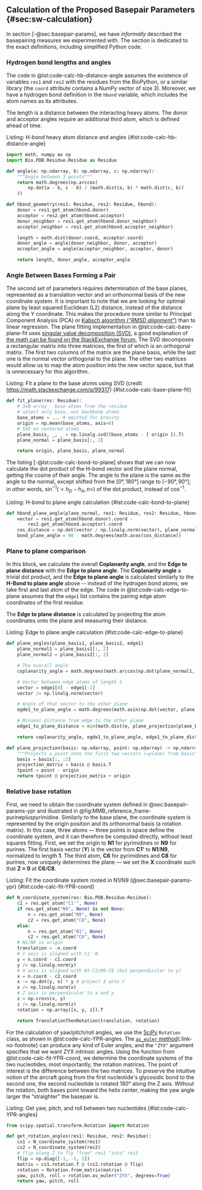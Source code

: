 ## Calculation of the Proposed Basepair Parameters {#sec:sw-calculation}

In section [-@sec:basepair-params], we have _informally_ described the basepairing measures we experimented with.
The section is dedicated to the exact definitions, including simplified Python code.

### Hydrogen bond lengths and angles

The code in @lst:code-calc-hb-distance-angle assumes the existence of variables `res1` and `res2` with the residues from the BioPython, or a similar library (the `coord` attribute contains a NumPy vector of size 3).
Moreover, we have a hydrogen bond definition in the `hbond` variable, which includes the atom names as its attributes.

The length is a distance between the interacting heavy atoms.
The donor and acceptor angles require an additional third atom, which is defined ahead of time.

Listing: H-bond heavy atom distance and angles {#lst:code-calc-hb-distance-angle}

```python
import math, numpy as np
import Bio.PDB.Residue.Residue as Residue

def angle(a: np.ndarray, b: np.ndarray, c: np.ndarray):
    """Angle between 3 points"""
    return math.degrees(np.arccos(
        np.dot(a - b, c - b) / (math.dist(a, b) * math.dist(c, b))
    ))

def hbond_geometry(res1: Residue, res2: Residue, hbond):
    donor = res1.get_atom(hbond.donor)
    acceptor = res2.get_atom(hbond.acceptor)
    donor_neighbor = res1.get_atom(hbond.donor_neighbor)
    acceptor_neighbor = res1.get_atom(hbond.acceptor_neighbor)

    length = math.dist(donor.coord, acceptor.coord)
    donor_angle = angle(donor_neighbor, donor, acceptor)
    acceptor_angle = angle(acceptor_neighbor, acceptor, donor)

    return length, donor_angle, acceptor_angle
```

### Angle Between Bases Forming a Pair

The second set of parameters requires determination of the base planes, represented as a translation vector and an orthonormal basis of the new coordinate system.
It is important to note that we are looking for optimal plane by least squared Euclidean (L2) distance, instead of the distance along the Y coordinate.
This makes the procedure more similar to Principal Component Analysis (PCA) or [Kabsch algorithm (_"RMSD alignment"_)](https://doi.org/10.1107/S0567739476001873) than to linear regression.
The plane fitting implementation in @lst:code-calc-base-plane-fit uses [singular value decomposition (SVD)](https://en.wikipedia.org/wiki/Singular_value_decomposition), a good explanation of [the math can be found on the StackExchange forum.](https://math.stackexchange.com/q/99317)
The SVD decomposes a rectangular matrix into three matrices, the first of which is an orthogonal matrix.
The first two columns of the matrix are the plane basis, while the last one is the normal vector orthogonal to the plane.
The other two matrices would allow us to map the atom position into the new vector space, but that is unnecessary for this algorithm.
<!-- We also define a projection function, which will be useful in the next step. -->

Listing: Fit a plane to the base atoms using SVD (credit <https://math.stackexchange.com/q/99317>) {#lst:code-calc-base-plane-fit}

```python
def fit_plane(res: Residue):
    # 3xN array - base atoms from the residue
    # select only base, not backbone atoms
    base_atoms = ... # omitted for brevity
    origin = np.mean(base_atoms, axis=0)
    # SVD on centered atoms
    plane_basis, _, _ = np.linalg.svd((base_atoms - [ origin ]).T)
    plane_normal = plane_basis[:, 2]

    return origin, plane_basis, plane_normal
```
<!--projection_matrix = plane_basis @ plane_basis.T

# def plane_projection(point: np.ndarray) -> np.ndarray:
#     tpoint = point - origin
#     return tpoint @ projection_matrix + origin-->

The listing [-@lst:code-calc-bond-to-plane] shows that we can now calculate the dot product of the H-bond vector and the plane normal, getting the cosine of their angle.
The angle to the plane is the same as the angle to the normal, except shifted from the $[0°, 180°]$ range to $[-90°, 90°]$; in other words, $\mathrm{sin}^{-1} (<h_D - h_A,n>)$ of the dot product, instead of $\mathrm{cos}^{-1}$.

Listing: H-bond to plane angle calculation {#lst:code-calc-bond-to-plane}

```python
def hbond_plane_angle(plane_normal, res1: Residue, res2: Residue, hbond):
    vector = res1.get_atom(hbond.donor).coord -
        res2.get_atom(hbond.acceptor).coord
    cos_distance = np.dot(vector / np.linalg.norm(vector), plane_normal)
    bond_plane_angle = 90 - math.degrees(math.acos(cos_distance))
```

### Plane to plane comparison

In this block, we calculate the overall **Coplanarity angle**, and the **Edge to plane distance** with the **Edge to plane angle**.
The **Coplanarity angle** a trivial dot product, and the **Edge to plane angle** is calculated similarly to the **H-Bond to plane angle** above --
instead of the hydrogen bond atoms, we take first and last atom of the edge.
The code in @lst:code-calc-edge-to-plane assumes that the `edge1` list contains the pairing edge atom coordinates of the first residue.

The **Edge to plane distance** is calculated by projecting the atom coordinates onto the plane and measuring their distance.

Listing: Edge to plane angle calculation {#lst:code-calc-edge-to-plane}

```python
def plane_angles(plane_basis1, plane_basis2, edge1)
    plane_normal1 = plane_basis1[:, 2]
    plane_normal2 = plane_basis2[:, 2]

    # The overall angle
    coplanarity_angle = math.degrees(math.arccos(np.dot(plane_normal1, plane_normal2)))

    # Vector between edge atoms of length 1
    vector = edge1[0] - edge1[-1]
    vector /= np.linalg.norm(vector)

    # Angle of that vector to the other plane
    egde1_to_plane_angle = math.degrees(math.asin(np.dot(vector, plane_normal2)))

    # Minimal distance from edge to the other plane
    edge1_to_plane_distance = min(math.dist(e, plane_projection(plane_basis2, e)) for e in edge1)

    return coplanarity_angle, egde1_to_plane_angle, edge1_to_plane_distance

def plane_projection(basis: np.ndarray, point: np.ndarray) -> np.ndarray:
    """Projects a point onto the first two vectors (=plane) from basis"""
    basis = basis[:, :2]
    projection_matrix = basis @ basis.T
    tpoint = point - origin
    return tpoint @ projection_matrix + origin
```

### Relative base rotation

First, we need to obtain the coordinate system defined in @sec:basepair-params-ypr and illustrated in @fig:MMB_reference_frame-purinepluspyrimidine.
Similarly to the base plane, the coordinate system is represented by the origin position and its orthonormal basis (a rotation matrix).
In this case, three atoms — three points in space define the coordinate system, and it can therefore be computed directly, without least squares fitting.
First, we set the origin to **N1** for pyrimidines or **N9** for purines.
The first basis vector (**Y**) is the vector from **C1'** to **N1**/**N9**, normalized to length **1**.
The third atom, **C6** for pyrimidines and **C8** for purines, now uniquely determines the plane — we set the **X** coordinate such that **Z = 0** at **C6**/**C8**.

Listing: Fit the coordinate system rooted in N1/N9 (@sec:basepair-params-ypr) {#lst:code-calc-fit-YPR-coord}

```python
def N_coordinate_system(res: Bio.PDB.Residue.Residue):
    c1 = res.get_atom("C1'", None)
    if res.get_atom("N9", None) is not None:
        n = res.get_atom("N9", None)
        c2 = res.get_atom("C8", None)
    else:
        n = res.get_atom("N1", None)
        c2 = res.get_atom("C6", None)
    # N1/N9 is origin
    translation = -n.coord
    # Y axis is aligned with C1'-N
    y = n.coord - c1.coord
    y /= np.linalg.norm(y)
    # X axis is aligned with N1-C2/N9-C8 (but perpendicular to y)
    x = n.coord - c2.coord
    x -= np.dot(y, x) * y # project X onto Y
    x /= np.linalg.norm(x)
    # Z axis is perpendicular to x and y
    z = np.cross(x, y)
    z /= np.linalg.norm(z)
    rotation = np.array([x, y, z]).T

    return TranslationThenRotation(translation, rotation)
```

For the calculation of yaw/pitch/roll angles, we use the [SciPy](https://doi.org/10.1038/s41592-019-0686-2) `Rotation` class, as shown in @lst:code-calc-YPR-angles.
The [`as_euler` method](https://docs.scipy.org/doc/scipy/reference/generated/scipy.spatial.transform.Rotation.as_euler.html#r72d546869407-1){.link-no-footnote} can produce any kind of Euler angles, and the `"ZYX"` argument specifies that we want ZYX intrinsic angles.
Using the function from @lst:code-calc-fit-YPR-coord, we determine the coordinate systems of the two nucleotides, most importantly, the rotation matrices.
The point of interest is the difference between the two matrices.
To preserve the intuitive notion of the aircraft going from the first nucleotide's glycosidic bond to the second one, the second nucleotide is rotated 180° along the Z axis.
Without the rotation, both bases point toward the helix center, making the yaw angle larger the “straighter” the basepair is.


Listing: Get yaw, pitch, and roll between two nucleotides {#lst:code-calc-YPR-angles}

```python
from scipy.spatial.transform.Rotation import Rotation

def get_rotation_angles(res1: Residue, res2: Residue):
    cs1 = N_coordinate_system(res1)
    cs2 = N_coordinate_system(res2)
    # flip along Z to fly "from" res1 "into" res2 
    flip = np.diag([-1, -1, 1])
    matrix = cs1.rotation.T @ (cs2.rotation @ flip)
    rotation = Rotation.from_matrix(matrix)
    yaw, pitch, roll = rotation.as_euler("ZYX", degrees=True)
    return yaw, pitch, roll
```
